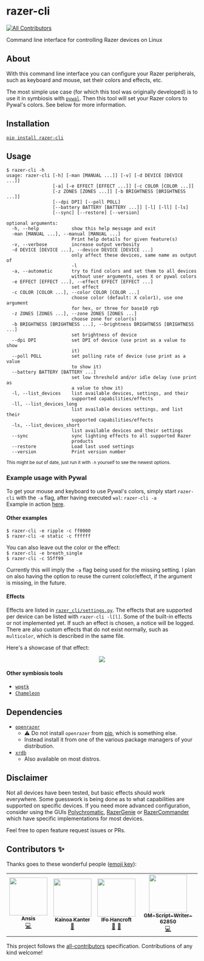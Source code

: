 # razer-cli
<!-- ALL-CONTRIBUTORS-BADGE:START - Do not remove or modify this section -->
[![All Contributors](https://img.shields.io/badge/all_contributors-4-orange.svg?style=flat-square)](#contributors-)
<!-- ALL-CONTRIBUTORS-BADGE:END -->
Command line interface for controlling Razer devices on Linux

## About
With this command line interface you can configure your Razer peripherals, such
as keyboard and mouse, set their colors and effects, etc.

The most simple use case (for which this tool was originally developed) is to
use it in symbiosis with [`pywal`](https://github.com/dylanaraps/pywal). Then
this tool will set your Razer colors to Pywal's colors. See below for more
information.

## Installation
[`pip install razer-cli`](https://pypi.org/project/razer-cli/)

## Usage
```
$ razer-cli -h
usage: razer-cli [-h] [-man [MANUAL ...]] [-v] [-d DEVICE [DEVICE ...]]
                 [-a] [-e EFFECT [EFFECT ...]] [-c COLOR [COLOR ...]]
                 [-z ZONES [ZONES ...]] [-b BRIGHTNESS [BRIGHTNESS ...]]
                 [--dpi DPI] [--poll POLL]
                 [--battery BATTERY [BATTERY ...]] [-l] [-ll] [-ls]
                 [--sync] [--restore] [--version]

optional arguments:
  -h, --help            show this help message and exit
  -man [MANUAL ...], --manual [MANUAL ...]
                        Print help details for given feature(s)
  -v, --verbose         increase output verbosity
  -d DEVICE [DEVICE ...], --device DEVICE [DEVICE ...]
                        only affect these devices, same name as output of
                        -l
  -a, --automatic       try to find colors and set them to all devices
                        without user arguments, uses X or pywal colors
  -e EFFECT [EFFECT ...], --effect EFFECT [EFFECT ...]
                        set effect
  -c COLOR [COLOR ...], --color COLOR [COLOR ...]
                        choose color (default: X color1), use one argument
                        for hex, or three for base10 rgb
  -z ZONES [ZONES ...], --zone ZONES [ZONES ...]
                        choose zone for color(s)
  -b BRIGHTNESS [BRIGHTNESS ...], --brightness BRIGHTNESS [BRIGHTNESS ...]
                        set brightness of device
  --dpi DPI             set DPI of device (use print as a value to show
                        it)
  --poll POLL           set polling rate of device (use print as a value
                        to show it)
  --battery BATTERY [BATTERY ...]
                        set low threshold and/or idle delay (use print as
                        a value to show it)
  -l, --list_devices    list available devices, settings, and their
                        supported capabilities/effects
  -ll, --list_devices_long
                        list available devices settings, and list their
                        supported capabilities/effects
  -ls, --list_devices_short
                        list available devices and their settings
  --sync                sync lighting effects to all supported Razer
                        products
  --restore             Load last used settings
  --version             Print version number
```
<sup>This might be out of date, just run it with `-h` yourself to see the newest
options.</sup>  

### Example usage with Pywal
To get your mouse and keyboard to use Pywal's colors, simply start `razer-cli`
with the `-a` flag, after having executed `wal`: `razer-cli -a`  
Example in action 
[here](https://github.com/LoLei/dotfiles/blob/master/exec-wal.sh).

#### Other examples
`$ razer-cli -e ripple -c ff0000`  
`$ razer-cli -e static -c ffffff`  

You can also leave out the color or the effect:  
`$ razer-cli -e breath_single`  
`$ razer-cli -c 55ff99`

Currently this will imply the `-a` flag being used for the missing setting. I
plan on also having the option to reuse the current color/effect, if the
argument is missing, in the future.

#### Effects
Effects are listed in
[`razer_cli/settings.py`](https://github.com/LoLei/razer-cli/blob/master/razer_cli/settings.py).
The effects that are supported per device can be listed with `razer-cli -l[l]`.
Some of the built-in effects or not implemented yet. If such an effect is
chosen, a notice will be logged. There are also custom effects that do not exist
normally, such as `multicolor`, which is described in the same file.

Here's a showcase of that effect:
<p align="center">
  <img src="https://raw.githubusercontent.com/LoLei/razer-cli/master/images/randomshowcase.gif">
</p>

#### Other symbiosis tools
* [`wpgtk`](https://github.com/deviantfero/wpgtk)
* [`Chameleon`](https://github.com/GideonWolfe/Chameleon)

## Dependencies
* [`openrazer`](https://github.com/openrazer/openrazer)
  * :warning: Do not install `openrazer` from [pip](https://pypi.org/project/openrazer/), which is something else.
  * Instead install it from one of the various package managers of your distribution.
* [`xrdb`](https://www.archlinux.org/packages/extra/x86_64/xorg-xrdb/)
  * Also available on most distros.

## Disclaimer
Not all devices have been tested, but basic effects should work everywhere. Some guesswork is being done as to what capabilities are supported on specific devices. If you need more advanced configuration, consider using the GUIs [Polychromatic](https://github.com/polychromatic/polychromatic/), [RazerGenie](https://github.com/z3ntu/RazerGenie) or [RazerCommander](https://gitlab.com/gabmus/razerCommander) which have specific implementations for most devices.
  
Feel free to open feature request issues or PRs.

## Contributors ✨

Thanks goes to these wonderful people ([emoji key](https://allcontributors.org/docs/en/emoji-key)):

<!-- ALL-CONTRIBUTORS-LIST:START - Do not remove or modify this section -->
<!-- prettier-ignore-start -->
<!-- markdownlint-disable -->
<table>
  <tr>
    <td align="center"><a href="https://github.com/Ansis100"><img src="https://avatars2.githubusercontent.com/u/35926716?v=4?s=100" width="100px;" alt=""/><br /><sub><b>Ansis</b></sub></a><br /><a href="https://github.com/LoLei/razer-cli/commits?author=Ansis100" title="Code">💻</a></td>
    <td align="center"><a href="https://t1c.dev"><img src="https://avatars0.githubusercontent.com/u/44733677?v=4?s=100" width="100px;" alt=""/><br /><sub><b>Kainoa Kanter</b></sub></a><br /><a href="#ideas-ThatOneCalculator" title="Ideas, Planning, & Feedback">🤔</a></td>
    <td align="center"><a href="https://www.ifohancroft.com"><img src="https://avatars0.githubusercontent.com/u/3461282?v=4?s=100" width="100px;" alt=""/><br /><sub><b>IFo Hancroft</b></sub></a><br /><a href="https://github.com/LoLei/razer-cli/issues?q=author%3Aifohancroft" title="Bug reports">🐛</a> <a href="#userTesting-ifohancroft" title="User Testing">📓</a></td>
    <td align="center"><a href="https://github.com/GM-Script-Writer-62850"><img src="https://avatars2.githubusercontent.com/u/564653?v=4?s=100" width="100px;" alt=""/><br /><sub><b>GM-Script-Writer-62850</b></sub></a><br /><a href="https://github.com/LoLei/razer-cli/commits?author=GM-Script-Writer-62850" title="Code">💻</a></td>
  </tr>
</table>

<!-- markdownlint-restore -->
<!-- prettier-ignore-end -->

<!-- ALL-CONTRIBUTORS-LIST:END -->

This project follows the [all-contributors](https://github.com/all-contributors/all-contributors) specification. Contributions of any kind welcome!
